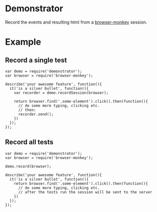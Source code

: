 # Demonstrator

Record the events and resulting html from a [browser-monkey](http://github.com/featurist/browser-monkey) session.

# Example
## Record a single test

```
var demo = require('demonstrator');
var browser = require('browser-monkey');

describe('your awesome feature', function(){
  it('is a silver bullet', function(){
    var recorder = demo.recordSession(browser);

    return browser.find('.some-element').click().then(function(){
      // do some more typing, clicking etc.
      // then:
      recorder.send();
    })
  });
});
```
## Record all tests

```
var demo = require('demonstrator');
var browser = require('browser-monkey');

demo.record(browser);

describe('your awesome feature', function(){
  it('is a silver bullet', function(){
    return browser.find('.some-element').click().then(function(){
      // do some more typing, clicking etc.
      // after the tests run the session will be sent to the server
    })
  });
});
```
